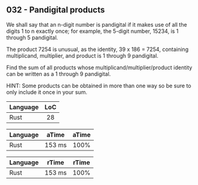 032 - Pandigital products
-------------------------

We shall say that an n-digit number is pandigital if it makes use of all the
digits 1 to n exactly once; for example, the 5-digit number, 15234, is 1
through 5 pandigital.

The product 7254 is unusual, as the identity, 39 x 186 = 7254, containing
multiplicand, multiplier, and product is 1 through 9 pandigital.

Find the sum of all products whose multiplicand/multiplier/product identity can
be written as a 1 through 9 pandigital.

HINT: Some products can be obtained in more than one way so be sure to only
include it once in your sum.

Language | LoC
--- | :---:
Rust | 28

Language | aTime | aTime
--- | :---: | :---:
Rust |    153 ms | 100%

Language | rTime | rTime
--- | :---: | :---:
Rust |    153 ms | 100%
